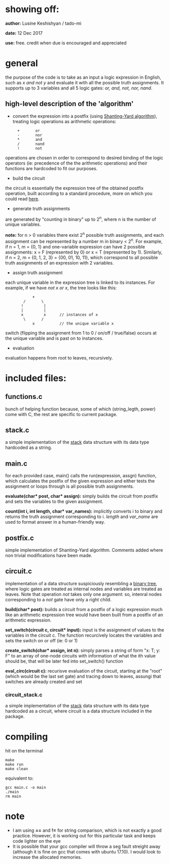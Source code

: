 # showing off:

**author:** Lusine Keshishyan / tado-mi

**date:**   12 Dec 2017

**use:**    free. credit when due is encouraged and appreciated

# general

the purpose of the code is to take as an input a logic expression in English, such as *x and not y* and evaluate it with all the possible truth assignments. It supports up to 3 variables and all 5 logic gates: *or, and, not, nor, nand*. 

## high-level description of the 'algorithm'

* convert the expression into a postfix (using [Shanting-Yard algorithm](https://en.wikipedia.org/wiki/Shunting_yard_algorithm)), treating logic operations as arithmetic operations:

        +       or
        -       nor
        *       and
        /       nand
        !       not

operations are chosen in order to correspond to desired binding of the logic operators (ie: precedence of the the arithmetic operations) and their functions are hardcoded to fit our purposes.

* build the circuit

the circuit is essentially the expression tree of the obtained postfix operation, built according to a standard procedure, more on which you could read [here](https://stackoverflow.com/questions/423898/postfix-notation-to-expression-tree).

* generate truth assignments

are generated by "counting in binary" up to 2<sup>n</sup>, where n is the number of unique variables.

**note:** for n > 0 variables there exist 2<sup>n</sup> possible truth assignments, and each assignment can be represented by a number m in binary < 2<sup>n</sup>. For example, if n = 1, m = {0, 1} and one-variable expression can have 2 possible assignments: x = F (represented by 0) or x = T (represented by 1). Similarly, if n = 2, m = {0, 1, 2, 3} = {00, 01, 10, 11}, which correspond to all possible truth assignments of an expression with 2 variables.

* assign truth assignment

each unique variable in the expression tree is linked to its instances. For example, if we have *not x or x*, the tree looks like this:

                +
            /       \
           !         |
           |         |
           x         x      // instances of x
            \       /
                x           // the unique variable x
                
switch (flipping the assignment from 1 to 0 / on/off / true/false) occurs at the unique variable and is past on to instances.

* evaluation

evaluation happens from root to leaves, recursively.

# included files:

## functions.c

bunch of helping function because, some of which (string_legth, power) come with C, the rest are specific to current package.

## stack.c

a simple implementation of the [stack](https://en.wikipedia.org/wiki/Stack_%28abstract_data_types%29) data structure with its data type hardcoded as a string.

## main.c

for each provided case, main() calls the run(expression, assgn) function, which calculates the postfix of the given expression and either tests the assignment or loops through is all possible truth assignments.

**evaluate(char\* post, char\* assign):** simply builds the circuit from postfix and sets the variables to the given assignment.

**count(int i, int length, char\* var_names):** implicitly converts i to binary and returns the truth assignment corresponding to i. *length* and *var_name* are used to format answer in a human-friendly way.

## postfix.c
simple implementation of Shanting-Yard algorithm. Comments added where non trivial modifications have been made.

## circuit.c
implementation of a data structure suspiciously resembling a [binary tree](), where logic gates are treated as internal nodes and variables are treated as leaves. Note that operation *not* takes only one argument: so, intenral nodes corresponding to a *not* gate have only a right child.

**build(char\* post):** builds a circuit from a postfix of a logic expression much like an arithmetic expression tree would have been built from a postfix of an arithmetic expression.

**set_switch(circuit c, circuit\* input):** input is the assignment of values to the variables in the circuit c. The function recurcively locates the variables and sets the switch on or off (ie: 0 or 1)

**create_switch(char\* assign, int n):** simply parses a string of form "x: T; y: F" to an array of one-node circuits with information of what the ith value should be, that will be later fed into set_switch() function

**eval_circ(circuit c):** recurisve evaluation of the circuit, starting at the "root" (which would be the last set gate) and tracing down to leaves, assungi that switches are already created and set

### circuit_stack.c

a simple implementation of the [stack](https://en.wikipedia.org/wiki/Stack_%28abstract_data_types%29) data structure with its data type hardcoded as a circuit, where circuit is a data structure included in the package.

# compiling

hit on the terminal

	make
	make run
	make clean

equivalent to:

	gcc main.c -o main
	./main
	rm main

# note

* I am using **==** and **!=** for string comparison, which is not exactly a good practice. However, it is working out for this particular task and keeps code lighter on the eye
* It is possible that your gcc compiler will throw a seg fault streight away (although it is fine on gcc that comes with ubuntu 17.10). I would look to increase the allocated memories.
